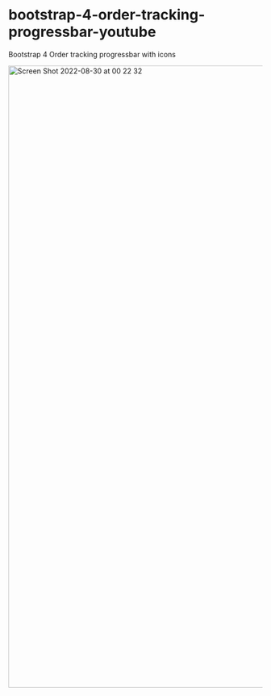 # bootstrap-4-order-tracking-progressbar-youtube

Bootstrap 4 Order tracking progressbar with icons

<img width="1234" alt="Screen Shot 2022-08-30 at 00 22 32" src="https://user-images.githubusercontent.com/97748602/187260049-9aa98908-e05b-4f7c-96b3-fb58f06871a7.png">
